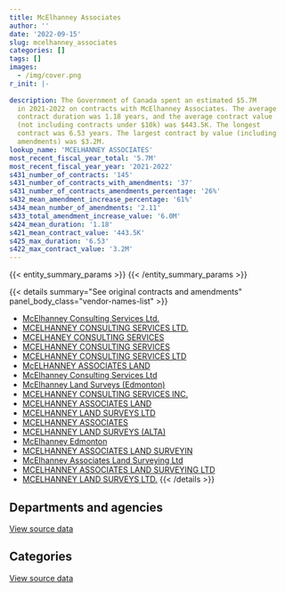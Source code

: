```yaml
---
title: McElhanney Associates
author: ''
date: '2022-09-15'
slug: mcelhanney_associates
categories: []
tags: []
images:
  - /img/cover.png
r_init: |-
  
description: The Government of Canada spent an estimated $5.7M
  in 2021-2022 on contracts with McElhanney Associates. The average
  contract duration was 1.18 years, and the average contract value
  (not including contracts under $10k) was $443.5K. The longest
  contract was 6.53 years. The largest contract by value (including
  amendments) was $3.2M.
lookup_name: 'MCELHANNEY ASSOCIATES'
most_recent_fiscal_year_total: '5.7M'
most_recent_fiscal_year_year: '2021-2022'
s431_number_of_contracts: '145'
s431_number_of_contracts_with_amendments: '37'
s431_number_of_contracts_amendments_percentage: '26%'
s432_mean_amendment_increase_percentage: '61%'
s434_mean_number_of_amendments: '2.11'
s433_total_amendment_increase_value: '6.0M'
s424_mean_duration: '1.18'
s421_mean_contract_value: '443.5K'
s425_max_duration: '6.53'
s422_max_contract_value: '3.2M'
---
```


<script src="/rmarkdown-libs/htmlwidgets/htmlwidgets.js"></script>
<link href="/rmarkdown-libs/datatables-css/datatables-crosstalk.css" rel="stylesheet" />
<script src="/rmarkdown-libs/datatables-binding/datatables.js"></script>
<script src="/rmarkdown-libs/jquery/jquery-3.6.0.min.js"></script>
<link href="/rmarkdown-libs/dt-core-bootstrap/css/dataTables.bootstrap.min.css" rel="stylesheet" />
<link href="/rmarkdown-libs/dt-core-bootstrap/css/dataTables.bootstrap.extra.css" rel="stylesheet" />
<script src="/rmarkdown-libs/dt-core-bootstrap/js/jquery.dataTables.min.js"></script>
<script src="/rmarkdown-libs/dt-core-bootstrap/js/dataTables.bootstrap.min.js"></script>
<link href="/rmarkdown-libs/crosstalk/css/crosstalk.min.css" rel="stylesheet" />
<script src="/rmarkdown-libs/crosstalk/js/crosstalk.min.js"></script>
<script src="/rmarkdown-libs/htmlwidgets/htmlwidgets.js"></script>
<link href="/rmarkdown-libs/datatables-css/datatables-crosstalk.css" rel="stylesheet" />
<script src="/rmarkdown-libs/datatables-binding/datatables.js"></script>
<script src="/rmarkdown-libs/jquery/jquery-3.6.0.min.js"></script>
<link href="/rmarkdown-libs/dt-core-bootstrap/css/dataTables.bootstrap.min.css" rel="stylesheet" />
<link href="/rmarkdown-libs/dt-core-bootstrap/css/dataTables.bootstrap.extra.css" rel="stylesheet" />
<script src="/rmarkdown-libs/dt-core-bootstrap/js/jquery.dataTables.min.js"></script>
<script src="/rmarkdown-libs/dt-core-bootstrap/js/dataTables.bootstrap.min.js"></script>
<link href="/rmarkdown-libs/crosstalk/css/crosstalk.min.css" rel="stylesheet" />
<script src="/rmarkdown-libs/crosstalk/js/crosstalk.min.js"></script>

{{< entity_summary_params >}}
{{< /entity_summary_params >}}

{{< details summary="See original contracts and amendments" panel_body_class="vendor-names-list" >}}
- [McElhanney Consulting Services Ltd.](https://search.open.canada.ca/en/ct/?sort=contract_value_f%20desc&page=1&search_text=%22McElhanney%20Consulting%20Services%20Ltd.%22)
- [MCELHANNEY CONSULTING SERVICES LTD.](https://search.open.canada.ca/en/ct/?sort=contract_value_f%20desc&page=1&search_text=%22MCELHANNEY%20CONSULTING%20SERVICES%20LTD.%22)
- [MCELHANEY CONSULTING SERVICES](https://search.open.canada.ca/en/ct/?sort=contract_value_f%20desc&page=1&search_text=%22MCELHANEY%20CONSULTING%20SERVICES%22)
- [MCELHANNEY CONSULTING SERVICES](https://search.open.canada.ca/en/ct/?sort=contract_value_f%20desc&page=1&search_text=%22MCELHANNEY%20CONSULTING%20SERVICES%22)
- [MCELHANNEY CONSULTING SERVICES LTD](https://search.open.canada.ca/en/ct/?sort=contract_value_f%20desc&page=1&search_text=%22MCELHANNEY%20CONSULTING%20SERVICES%20LTD%22)
- [McELHANNEY ASSOCIATES LAND](https://search.open.canada.ca/en/ct/?sort=contract_value_f%20desc&page=1&search_text=%22McELHANNEY%20ASSOCIATES%20LAND%22)
- [McElhanney Consulting Services Ltd](https://search.open.canada.ca/en/ct/?sort=contract_value_f%20desc&page=1&search_text=%22McElhanney%20Consulting%20Services%20Ltd%22)
- [McElhanney Land Surveys (Edmonton)](https://search.open.canada.ca/en/ct/?sort=contract_value_f%20desc&page=1&search_text=%22McElhanney%20Land%20Surveys%20%28Edmonton%29%22)
- [MCELHANNEY CONSULTING SERVICES INC.](https://search.open.canada.ca/en/ct/?sort=contract_value_f%20desc&page=1&search_text=%22MCELHANNEY%20CONSULTING%20SERVICES%20INC.%22)
- [MCELHANNEY ASSOCIATES LAND](https://search.open.canada.ca/en/ct/?sort=contract_value_f%20desc&page=1&search_text=%22MCELHANNEY%20ASSOCIATES%20LAND%22)
- [MCELHANNEY LAND SURVEYS LTD](https://search.open.canada.ca/en/ct/?sort=contract_value_f%20desc&page=1&search_text=%22MCELHANNEY%20LAND%20SURVEYS%20LTD%22)
- [MCELHANNEY ASSOCIATES](https://search.open.canada.ca/en/ct/?sort=contract_value_f%20desc&page=1&search_text=%22MCELHANNEY%20ASSOCIATES%22)
- [MCELHANNEY LAND SURVEYS (ALTA)](https://search.open.canada.ca/en/ct/?sort=contract_value_f%20desc&page=1&search_text=%22MCELHANNEY%20LAND%20SURVEYS%20%28ALTA%29%22)
- [McElhanney Edmonton](https://search.open.canada.ca/en/ct/?sort=contract_value_f%20desc&page=1&search_text=%22McElhanney%20Edmonton%22)
- [MCELHANNEY ASSOCIATES LAND SURVEYIN](https://search.open.canada.ca/en/ct/?sort=contract_value_f%20desc&page=1&search_text=%22MCELHANNEY%20ASSOCIATES%20LAND%20SURVEYIN%22)
- [McElhanney Associates Land Surveying Ltd](https://search.open.canada.ca/en/ct/?sort=contract_value_f%20desc&page=1&search_text=%22McElhanney%20Associates%20Land%20Surveying%20Ltd%22)
- [MCELHANNEY ASSOCIATES LAND SURVEYING LTD](https://search.open.canada.ca/en/ct/?sort=contract_value_f%20desc&page=1&search_text=%22MCELHANNEY%20ASSOCIATES%20LAND%20SURVEYING%20LTD%22)
- [MCELHANNEY LAND SURVEYS LTD.](https://search.open.canada.ca/en/ct/?sort=contract_value_f%20desc&page=1&search_text=%22MCELHANNEY%20LAND%20SURVEYS%20LTD.%22)
{{< /details >}}

## Departments and agencies

<div id="htmlwidget-1" style="width:100%;height:auto;" class="datatables html-widget"></div>
<script type="application/json" data-for="htmlwidget-1">{"x":{"style":"bootstrap","filter":"none","vertical":false,"data":[["<a href=\"/departments/dfo-mpo/\">Fisheries and Oceans Canada<\/a>","<a href=\"/departments/dnd-mdn/\">National Defence<\/a>","<a href=\"/departments/ec/\">Environment and Climate Change Canada<\/a>","<a href=\"/departments/nrcan-rncan/\">Natural Resources Canada<\/a>","<a href=\"/departments/pc/\">Parks Canada<\/a>","<a href=\"/departments/pwgsc-tpsgc/\">Public Services and Procurement Canada<\/a>"],[13807.5,14018.74,34674.15,24990,13897664.02,44902.52],[10500,null,12600,95929.64,10964651.1,21968],[null,null,48324.15,0,9025095.09,10455.9],[15015,null,54335.05,39899.99,5553103.3,null]],"container":"<table class=\"table table-striped table-hover row-border order-column display\">\n  <thead>\n    <tr>\n      <th>Department<\/th>\n      <th>2018-2019<\/th>\n      <th>2019-2020<\/th>\n      <th>2020-2021<\/th>\n      <th>2021-2022<\/th>\n    <\/tr>\n  <\/thead>\n<\/table>","options":{"order":[[4,"desc"]],"pageLength":10,"autoWidth":true,"columnDefs":[{"targets":1,"render":"function(data, type, row, meta) {\n    return type !== 'display' ? data : DTWidget.formatCurrency(data, \"$\", 2, 3, \",\", \".\", true, null);\n  }"},{"targets":2,"render":"function(data, type, row, meta) {\n    return type !== 'display' ? data : DTWidget.formatCurrency(data, \"$\", 2, 3, \",\", \".\", true, null);\n  }"},{"targets":3,"render":"function(data, type, row, meta) {\n    return type !== 'display' ? data : DTWidget.formatCurrency(data, \"$\", 2, 3, \",\", \".\", true, null);\n  }"},{"targets":4,"render":"function(data, type, row, meta) {\n    return type !== 'display' ? data : DTWidget.formatCurrency(data, \"$\", 2, 3, \",\", \".\", true, null);\n  }"},{"width":"16%","targets":[1,2,3,4]},{"className":"dt-right","targets":[1,2,3,4]}],"orderClasses":false}},"evals":["options.columnDefs.0.render","options.columnDefs.1.render","options.columnDefs.2.render","options.columnDefs.3.render"],"jsHooks":[]}</script>
<p class="text-right">
<a href="https://github.com/GoC-Spending/contracts-data/tree/main/data/out/vendors/mcelhanney_associates/summary_by_fiscal_year_by_department.csv" class="source-data-link btn btn-link">View source data</a>
</p>

## Categories

<div id="htmlwidget-2" style="width:100%;height:auto;" class="datatables html-widget"></div>
<script type="application/json" data-for="htmlwidget-2">{"x":{"style":"bootstrap","filter":"none","vertical":false,"data":[["<a href=\"/categories/other/\">(Other)<\/a>","<a href=\"/categories/facilities_and_construction/\">Facilities and construction<\/a>","<a href=\"/categories/office_management/\">Office management<\/a>","<a href=\"/categories/professional_services/\">Professional services<\/a>","<a href=\"/categories/human_capital/\">Human capital<\/a>"],[null,13213941.56,null,816115.37,null],[294540.65,10084698.79,24998.99,676420.31,24990],[null,8797238.67,null,286636.47,null],[null,5309281.45,null,353071.89,null]],"container":"<table class=\"table table-striped table-hover row-border order-column display\">\n  <thead>\n    <tr>\n      <th>Category<\/th>\n      <th>2018-2019<\/th>\n      <th>2019-2020<\/th>\n      <th>2020-2021<\/th>\n      <th>2021-2022<\/th>\n    <\/tr>\n  <\/thead>\n<\/table>","options":{"order":[[4,"desc"]],"dom":"t","pageLength":30,"autoWidth":true,"columnDefs":[{"targets":1,"render":"function(data, type, row, meta) {\n    return type !== 'display' ? data : DTWidget.formatCurrency(data, \"$\", 2, 3, \",\", \".\", true, null);\n  }"},{"targets":2,"render":"function(data, type, row, meta) {\n    return type !== 'display' ? data : DTWidget.formatCurrency(data, \"$\", 2, 3, \",\", \".\", true, null);\n  }"},{"targets":3,"render":"function(data, type, row, meta) {\n    return type !== 'display' ? data : DTWidget.formatCurrency(data, \"$\", 2, 3, \",\", \".\", true, null);\n  }"},{"targets":4,"render":"function(data, type, row, meta) {\n    return type !== 'display' ? data : DTWidget.formatCurrency(data, \"$\", 2, 3, \",\", \".\", true, null);\n  }"},{"width":"16%","targets":[1,2,3,4]},{"className":"dt-right","targets":[1,2,3,4]}],"orderClasses":false,"lengthMenu":[10,25,30,50,100]}},"evals":["options.columnDefs.0.render","options.columnDefs.1.render","options.columnDefs.2.render","options.columnDefs.3.render"],"jsHooks":[]}</script>
<p class="text-right">
<a href="https://github.com/GoC-Spending/contracts-data/tree/main/data/out/vendors/mcelhanney_associates/summary_by_fiscal_year_by_category.csv" class="source-data-link btn btn-link">View source data</a>
</p>
